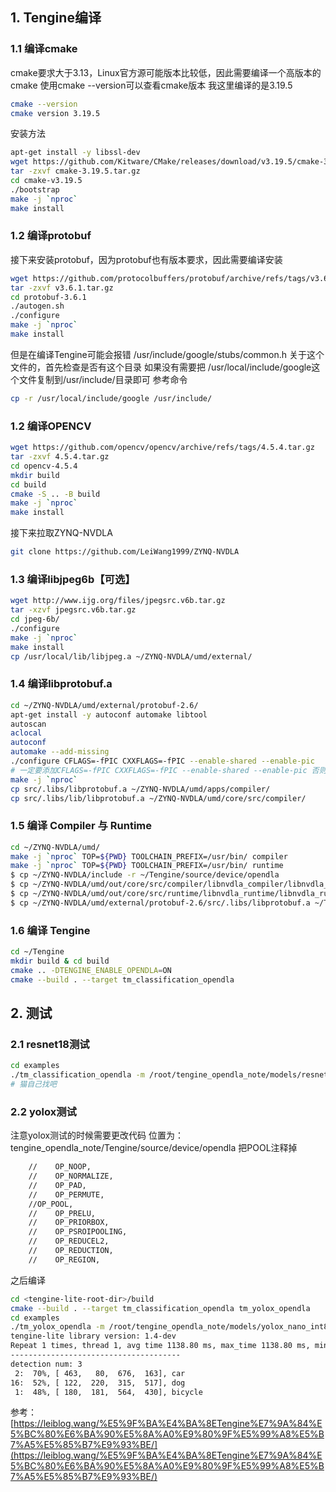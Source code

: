 ## 1. Tengine编译
### 1.1 编译cmake
cmake要求大于3.13，Linux官方源可能版本比较低，因此需要编译一个高版本的cmake
使用cmake --version可以查看cmake版本
我这里编译的是3.19.5
```bash
cmake --version
cmake version 3.19.5
```
安装方法
```bash
apt-get install -y libssl-dev
wget https://github.com/Kitware/CMake/releases/download/v3.19.5/cmake-3.19.5.tar.gz
tar -zxvf cmake-3.19.5.tar.gz
cd cmake-v3.19.5
./bootstrap
make -j `nproc`
make install
```

### 1.2 编译protobuf
接下来安装protobuf，因为protobuf也有版本要求，因此需要编译安装
```bash
wget https://github.com/protocolbuffers/protobuf/archive/refs/tags/v3.6.1.tar.gz
tar -zxvf v3.6.1.tar.gz
cd protobuf-3.6.1
./autogen.sh
./configure
make -j `nproc`
make install
```

但是在编译Tengine可能会报错
/usr/include/google/stubs/common.h
关于这个文件的，首先检查是否有这个目录
如果没有需要把
/usr/local/include/google这个文件复制到/usr/include/目录即可
参考命令
```bash
cp -r /usr/local/include/google /usr/include/
```

### 1.2 编译OPENCV

```bash
wget https://github.com/opencv/opencv/archive/refs/tags/4.5.4.tar.gz
tar -zxvf 4.5.4.tar.gz
cd opencv-4.5.4
mkdir build
cd build
cmake -S .. -B build
make -j `nproc`
make install
```

接下来拉取ZYNQ-NVDLA

```bash
git clone https://github.com/LeiWang1999/ZYNQ-NVDLA
```

### 1.3 编译libjpeg6b【可选】
```bash
wget http://www.ijg.org/files/jpegsrc.v6b.tar.gz
tar -xzvf jpegsrc.v6b.tar.gz
cd jpeg-6b/
./configure
make -j `nproc`
make install
cp /usr/local/lib/libjpeg.a ~/ZYNQ-NVDLA/umd/external/ 
```


### 1.4 编译libprotobuf.a

```bash
cd ~/ZYNQ-NVDLA/umd/external/protobuf-2.6/
apt-get install -y autoconf automake libtool
autoscan
aclocal
autoconf
automake --add-missing
./configure CFLAGS=-fPIC CXXFLAGS=-fPIC --enable-shared --enable-pic
# 一定要添加CFLAGS=-fPIC CXXFLAGS=-fPIC --enable-shared --enable-pic 否则之后编译Tengine链接会报错
make -j `nproc`
cp src/.libs/libprotobuf.a ~/ZYNQ-NVDLA/umd/apps/compiler/
cp src/.libs/lib/libprotobuf.a ~/ZYNQ-NVDLA/umd/core/src/compiler/
```

### 1.5 编译 Compiler 与 Runtime

```bash
cd ~/ZYNQ-NVDLA/umd/
make -j `nproc` TOP=${PWD} TOOLCHAIN_PREFIX=/usr/bin/ compiler
make -j `nproc` TOP=${PWD} TOOLCHAIN_PREFIX=/usr/bin/ runtime
$ cp ~/ZYNQ-NVDLA/include -r ~/Tengine/source/device/opendla
$ cp ~/ZYNQ-NVDLA/umd/out/core/src/compiler/libnvdla_compiler/libnvdla_compiler.so -r ~/Tengine/source/device/opendla/lib/
$ cp ~/ZYNQ-NVDLA/umd/out/core/src/runtime/libnvdla_runtime/libnvdla_runtime.so -r ~/Tengine/source/device/opendla/lib/
$ cp ~/ZYNQ-NVDLA/umd/external/protobuf-2.6/src/.libs/libprotobuf.a ~/Tengine/source/device/opendla/lib/
```

### 1.6 编译 Tengine

```bash
cd ~/Tengine
mkdir build & cd build
cmake .. -DTENGINE_ENABLE_OPENDLA=ON
cmake --build . --target tm_classification_opendla
```

## 2. 测试

### 2.1 resnet18测试
```bash
cd examples
./tm_classification_opendla -m /root/tengine_opendla_note/models/resnet18-cifar10_int8.tmfile -i /root/tengine_opendla_note/images/cat.jpg -g 32,32 -s 1,1,1
# 猫自己找吧
```

### 2.2 yolox测试

注意yolox测试的时候需要更改代码
位置为：tengine_opendla_note/Tengine/source/device/opendla
把POOL注释掉
```bash
    //    OP_NOOP,
    //    OP_NORMALIZE,
    //    OP_PAD,
    //    OP_PERMUTE,
    //OP_POOL,
    //    OP_PRELU,
    //    OP_PRIORBOX,
    //    OP_PSROIPOOLING,
    //    OP_REDUCEL2,
    //    OP_REDUCTION,
    //    OP_REGION,
```
之后编译

```bash
cd <tengine-lite-root-dir>/build
cmake --build . --target tm_classification_opendla tm_yolox_opendla
cd examples
./tm_yolox_opendla -m /root/tengine_opendla_note/models/yolox_nano_int8.tmfile -i /root/tengine_opendla_note/models/dog.jpg -r 1
tengine-lite library version: 1.4-dev
Repeat 1 times, thread 1, avg time 1138.80 ms, max_time 1138.80 ms, min_time 1138.80 ms
--------------------------------------
detection num: 3
 2:  70%, [ 463,   80,  676,  163], car
16:  52%, [ 122,  220,  315,  517], dog
 1:  48%, [ 180,  181,  564,  430], bicycle
```


参考：[https://leiblog.wang/%E5%9F%BA%E4%BA%8ETengine%E7%9A%84%E5%BC%80%E6%BA%90%E5%8A%A0%E9%80%9F%E5%99%A8%E5%B7%A5%E5%85%B7%E9%93%BE/](https://leiblog.wang/%E5%9F%BA%E4%BA%8ETengine%E7%9A%84%E5%BC%80%E6%BA%90%E5%8A%A0%E9%80%9F%E5%99%A8%E5%B7%A5%E5%85%B7%E9%93%BE/)


